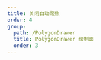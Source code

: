 ```yaml
---
title: 关闭自动聚焦
order: 4
group: 
  path: /PolygonDrawer
  title: PolygonDrawer 绘制面
  order: 3
---
```


<code src="./autoFocus.tsx" compact="true" defaultShowCode="true"></code>

